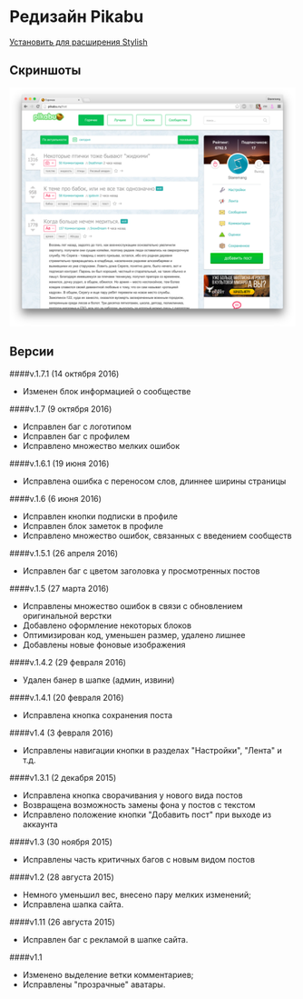 # Редизайн Pikabu
[Установить для расширения Stylish](https://userstyles.org/styles/117438)
## Скриншоты
![alt tag](https://github.com/Staremang/New-Pikabu-Design/blob/master/Screenshots/Screenshot-1.png?raw=true)

## Версии


####v.1.7.1 (14 октября 2016)
 - Изменен блок информацией о сообществе

####v.1.7 (9 октября 2016)
 - Исправлен баг с логотипом
 - Исправлен баг с профилем
 - Исправлено множество мелких ошибок

####v.1.6.1 (19 июня 2016)
 - Исправлена ошибка с переносом слов, длиннее ширины страницы

####v.1.6 (6 июня 2016)
 - Исправлен кнопки подписки в профиле
 - Исправлен блок заметок в профиле
 - Исправлено множество ошибок, связанных с введением сообществ

####v.1.5.1 (26 апреля 2016)
 - Исправлен баг с цветом заголовка у просмотренных постов

####v.1.5 (27 марта 2016)
 - Исправлены множество ошибок в связи с обновлением оригинальной верстки
 - Добавлено оформление некоторых блоков
 - Оптимизирован код, уменьшен размер, удалено лишнее
 - Добавлены новые фоновые изображения

####v.1.4.2 (29 февраля 2016)
 - Удален банер в шапке (админ, извини)

####v.1.4.1 (20 февраля 2016)
 - Исправлена кнопка сохранения поста

####v1.4 (3 февраля 2016)
 - Исправлены навигации кнопки в разделах "Настройки", "Лента" и т.д.

####v1.3.1 (2 декабря 2015)
 - Исправлена кнопка сворачивания у нового вида постов
 - Возвращена возможность замены фона у постов с текстом
 - Исправлено положение кнопки "Добавить пост" при выходе из аккаунта

####v1.3 (30 ноября 2015)
 - Исправлены часть критичных багов с новым видом постов

####v1.2 (28 августа 2015)
 - Немного уменьшил вес, внесено пару мелких изменений;
 - Исправлена шапка сайта.

####v1.11 (26 августа 2015)
 - Исправлен баг с рекламой в шапке сайта.

####v1.1
 - Изменено выделение ветки комментариев;
 - Исправлены "прозрачные" аватары.